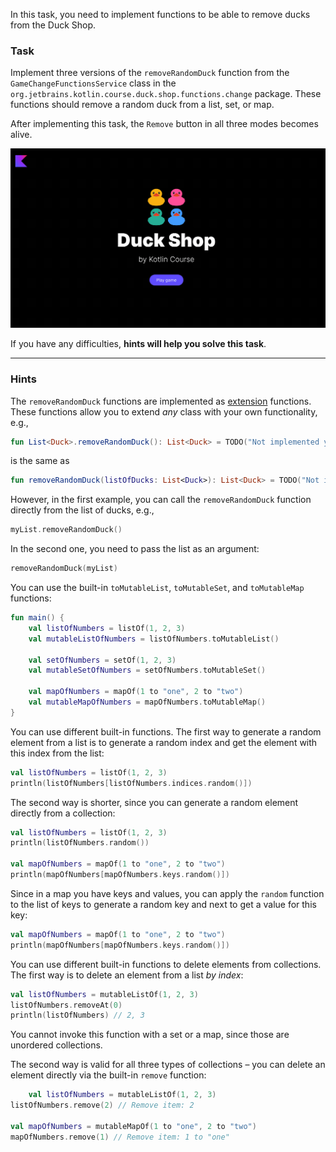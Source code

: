 In this task, you need to implement functions to be able to 
remove ducks from the Duck Shop.

### Task

Implement three versions of the `removeRandomDuck` function from the `GameChangeFunctionsService` class in
the `org.jetbrains.kotlin.course.duck.shop.functions.change` package.
These functions should remove a random duck from a list, set, or map.

After implementing this task, the `Remove` button in all three modes becomes alive.

<div class="hint" title="Push me to view the expected state of the application after completing this task">

![Current state](../../utils/src/main/resources/images/duck/shop/states/state_4.gif)

</div>

If you have any difficulties, **hints will help you solve this task**.

----

### Hints

<div class="hint" title="Push me to learn what are extension functions">

  The `removeRandomDuck` functions are implemented as [extension](https://kotlinlang.org/docs/extensions.html#extension-functions) functions.
  These functions allow you to extend _any_ class with your own functionality, e.g.,

```kotlin
fun List<Duck>.removeRandomDuck(): List<Duck> = TODO("Not implemented yet")
```
is the same as
```kotlin
fun removeRandomDuck(listOfDucks: List<Duck>): List<Duck> = TODO("Not implemented yet")
```
However, in the first example, you can call the `removeRandomDuck` function directly from the list of ducks, e.g.,
```kotlin
myList.removeRandomDuck()
```
In the second one, you need to pass the list as an argument:
```kotlin
removeRandomDuck(myList)
```
</div>


 <div class="hint" title="Push me to learn how to convert a collection to a mutable one">

You can use the built-in `toMutableList`, `toMutableSet`, and `toMutableMap` functions:
```kotlin
fun main() {
    val listOfNumbers = listOf(1, 2, 3)
    val mutableListOfNumbers = listOfNumbers.toMutableList()

    val setOfNumbers = setOf(1, 2, 3)
    val mutableSetOfNumbers = setOfNumbers.toMutableSet()

    val mapOfNumbers = mapOf(1 to "one", 2 to "two")
    val mutableMapOfNumbers = mapOfNumbers.toMutableMap()
}
```
 </div>

<div class="hint" title="Push me to learn how to generate a random element from a list, or a set">

You can use different built-in functions. The first way to generate a random element from a list 
is to generate a random index and get the element with this index from the list:
```kotlin
val listOfNumbers = listOf(1, 2, 3)
println(listOfNumbers[listOfNumbers.indices.random()])
```

The second way is shorter, since you can generate a random element directly from a collection:
```kotlin
val listOfNumbers = listOf(1, 2, 3)
println(listOfNumbers.random())

val mapOfNumbers = mapOf(1 to "one", 2 to "two")
println(mapOfNumbers[mapOfNumbers.keys.random()])
```
</div>

<div class="hint" title="Push me to learn how to generate a random element from a map">

Since in a map you have keys and values, you can apply the `random` function to the list of keys to
generate a random key and next to get a value for this key:
```kotlin
val mapOfNumbers = mapOf(1 to "one", 2 to "two")
println(mapOfNumbers[mapOfNumbers.keys.random()])
```
</div>

<div class="hint" title="Push me to learn how to remove an element from a list, set, and map">

You can use different built-in functions to delete elements from collections.
The first way is to delete an element from a list _by index_:
```kotlin
val listOfNumbers = mutableListOf(1, 2, 3)
listOfNumbers.removeAt(0)
println(listOfNumbers) // 2, 3
```

You cannot invoke this function with a set or a map, since those are unordered collections.

The second way is valid for all three types of collections – you can delete an element 
directly via the built-in `remove` function:
```kotlin
    val listOfNumbers = mutableListOf(1, 2, 3)
listOfNumbers.remove(2) // Remove item: 2

val mapOfNumbers = mutableMapOf(1 to "one", 2 to "two")
mapOfNumbers.remove(1) // Remove item: 1 to "one"
```
</div>


 
